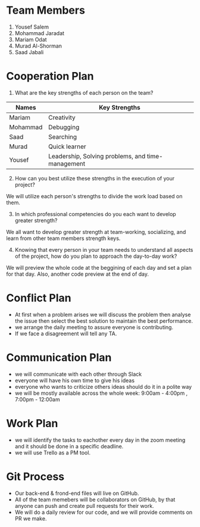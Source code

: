 # Team Members

1. Yousef Salem
2. Mohammad Jaradat
3. Mariam Odat
4. Murad Al-Shorman
5. Saad Jabali


# Cooperation Plan

1. What are the key strengths of each person on the team?

| Names              |  Key Strengths                 |
|-----------------------------------|------------------------------  |
| Mariam | Creativity |
| Mohammad | Debugging |
| Saad | Searching |
| Murad | Quick learner |
| Yousef | Leadership, Solving problems, and time-management |



2. How can you best utilize these strengths in the execution of your project?

We will utilize each person's strengths to divide the work load based on them.


3. In which professional competencies do you each want to develop greater strength?

We all want to develop greater strength at team-working, socializing, and learn from other team members strength keys.


4. Knowing that every person in your team needs to understand all aspects of the project, how do you plan to approach the day-to-day work?

We will preview the whole code at the beggining of each day and set a plan for that day. Also, another code preview at the end of day.

# Conflict Plan

- At first when a problem arises we will discuss the problem then analyse the issue then select the best solution to maintain the best performance.
- we arrange the daily meeting to assure everyone is contributing.
- If we face a disagreement will tell any TA.

# Communication Plan

- we will communicate with each other through Slack
- everyone will have his own time to give his ideas
- everyone who wants to criticize others ideas should do it in a polite way
- we will be mostly available across the whole week: 9:00am - 4:00pm , 7:00pm - 12:00am 


# Work Plan

- we will identify the tasks to eachother every day in the zoom meeting and it should be done in a specific deadline.
- we will use Trello as a PM tool.

# Git Process

- Our back-end & frond-end files will live on GitHub.
- All of the team memebers will be collaborators on GitHub, by that anyone can push and create pull requests for their work.
- We will do a daily review for our code, and we will provide comments on PR we make.
